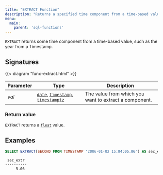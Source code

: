 ```yaml
---
title: "EXTRACT Function"
description: "Returns a specified time component from a time-based value"
menu:
  main:
    parent: 'sql-functions'
---
```


`EXTRACT` returns some time component from a time-based value, such as the year from a Timestamp.

## Signatures

{{< diagram "func-extract.html" >}}

Parameter | Type | Description
----------|------|------------
_val_ | [`date`](../../types/date), [`timestamp`](../../types/timestamp), [`timestamptz`](../../types/timestamptz) | The value from which you want to extract a component.

### Return value

`EXTRACT` returns a [`float`](../../types/float) value.

## Examples

```sql
SELECT EXTRACT(SECOND FROM TIMESTAMP '2006-01-02 15:04:05.06') AS sec_extr;
```
```nofmt
 sec_extr
----------
     5.06
```
